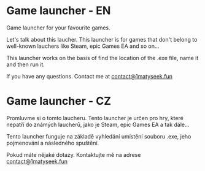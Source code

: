 # Game launcher - EN

Game launcher for your favourite games.

Let's talk about this laucher. This launcher is for games that don't belong to well-known lauchers like Steam, epic Games EA and so on...

This launcher works on the basis of find the location of the .exe file, name it and then run it.

If you have any questions. Contact me at contact@1matyseek.fun


# Game launcher - CZ

Promluvme si o tomto laucheru. Tento launcher je určen pro hry, které nepatří do známých laucherů, jako je Steam, epic Games EA a tak dále...

Tento launcher funguje na základě vyhledání umístění souboru .exe, jeho pojmenování a následného spuštění.

Pokud máte nějaké dotazy. Kontaktujte mě na adrese contact@1matyseek.fun

